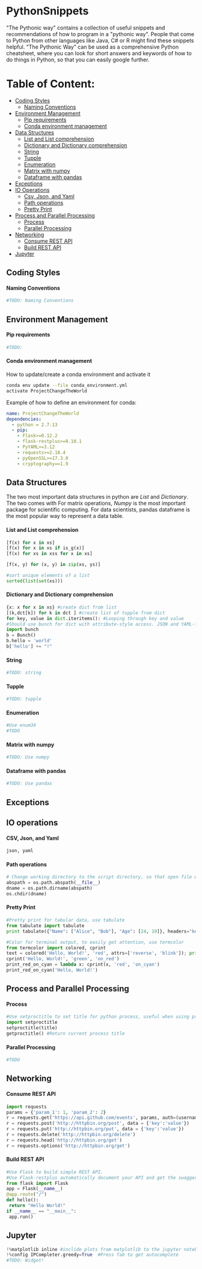 # PythonSnippets
"The Pythonic way" contains a collection of useful snippets and recommendations of how to program in a "pythonic way". People that come to Python from other languages like Java, C# or R might find these snippets helpful. "The Pythonic Way" can be used as a comprehensive Python cheatsheet, where you can look for short answers and keywords of how to do things in Python, so that you can easily google further.

# Table of Content:
- [Coding Styles](#coding-styles)
  - [Naming Conventions](#naming-conventions)
- [Environment Management](#environment-management)
  - [Pip requirements](#pip-requirements)
  - [Conda environment management](#conda-environment-management)
- [Data Structures](#data-structures)
  - [List and List comprehension](#list-and-list-comprehension)
  - [Dictionary and Dictionary comprehension](#dictionary-and-dictionary-comprehension)
  - [String](#string)
  - [Tupple](#tupple)
  - [Enumeration](#enumeration)
  - [Matrix with numpy](#matrix-with-numpy)
  - [Dataframe with pandas](#dataframe-with-pandas)
- [Exceptions](#exceptions)
- [IO Operations](#io-operations)
  - [Csv, Json, and Yaml](#csv-json-and-yaml)
  - [Path operations](#path-operations)
  - [Pretty Print](#pretty-print)
- [Process and Parallel Processing](#process-and-parallel-processing)
  - [Process](#process)
  - [Parallel Processing](#parallel-processing)
- [Networking](#networking)
  - [Consume REST API](#consume-rest-api)
  - [Build REST API](#build-rest-api)
- [Jupyter](#jupyter)
  
## Coding Styles
#### Naming Conventions
```python
#TODO: Naming Conventions
```
## Environment Management
#### Pip requirements
```bash
#TODO:
```
#### Conda environment management
How to update/create a conda environment and activate it
```bash
conda env update --file conda_environment.yml
activate ProjectChangeTheWorld
```
Example of how to define an environment for conda:
```yaml
name: ProjectChangeTheWorld
dependencies:
  - python = 2.7.13
  - pip:
    - Flask>=0.12.2
    - flask-restplus>=0.10.1
    - PyYAML>=3.12
    - requests>=2.18.4
    - pyOpenSSL>=17.3.0
    - cryptography==1.9
```
## Data Structures
The two most important data structures in python are *List* and *Dictionary*. The two comes with For matrix operations, *Numpy* is the most important package for scientific computing. For data scientists, pandas dataframe is the most popular way to represent a data table. 
#### List and List comprehension
```python
[f(x) for x in xs]
[f(x) for x in xs if is_g(x)]
[f(x) for xs in xss for x in xs]

[f(x, y) for (x, y) in zip(xs, ys)]

#sort unique elements of a list
sorted(list(set(xs)))
```
#### Dictionary and Dictionary comprehension
```python
{x: x for x in xs} #create dict from list
[(k,dct[k]) for k in dct ] #create list of tupple from dict
for key, value in dict.iteritems(): #Looping through key and value
#Should use bunch for dict with attribute-style access. JSON and YAML-friendly
import bunch
b = Bunch()
b.hello = 'world'
b['hello'] += "!"
```
#### String
```python
#TODO: string
```
#### Tupple
```python
#TODO: tupple 
```
#### Enumeration
```python
#Use enum34
#TODO
```
#### Matrix with numpy
```python
#TODO: Use numpy
```
#### Dataframe with pandas
```python
#TODO: Use pandas
```
## Exceptions
## IO operations
#### CSV, Json, and Yaml
```python
json, yaml
```
#### Path operations
```python
# Change working directory to the script directory, so that open file will work with relative path
abspath = os.path.abspath(__file__)
dname = os.path.dirname(abspath)
os.chdir(dname)
```
#### Pretty Print
```python
#Pretty print for tabular data, use tabulate
from tabulate import tabulate
print tabulate({"Name": ["Alice", "Bob"], "Age": [24, 19]}, headers="keys")

#Color for terminal output, to easily get attention, use termcolor
from termcolor import colored, cprint
text = colored('Hello, World!', 'red', attrs=['reverse', 'blink']); print(text)
cprint('Hello, World!', 'green', 'on_red')
print_red_on_cyan = lambda x: cprint(x, 'red', 'on_cyan')
print_red_on_cyan('Hello, World!')
```
## Process and Parallel Processing
#### Process
```python
#Use setproctitle to set title for python process, useful when using ps to know which process to be killed.
import setproctitle
setproctitle(title)
getproctitle() #Return current process title
```
#### Parallel Processing
```python
#TODO
```
## Networking
#### Consume REST API
```python
import requests
params = {'param_1': 1, 'param_2': 2}
r = requests.get('https://api.github.com/events', params, auth=(username, password))
r = requests.post('http://httpbin.org/post', data = {'key':'value'})
r = requests.put('http://httpbin.org/put', data = {'key':'value'})
r = requests.delete('http://httpbin.org/delete')
r = requests.head('http://httpbin.org/get')
r = requests.options('http://httpbin.org/get')
```
#### Build REST API
```python
#Use Flask to build simple REST API. 
#Use Flask-restplus automatically document your API and get the swagger page for free.
from flask import Flask 
app = Flask(__name__)
@app.route("/")
def hello():
 return "Hello World!"
if __name__ == "__main__":
 app.run()
```
## Jupyter
```python
!%matplotlib inline #inclide plots from matplotlib to the jupyter notebook
!%config IPCompleter.greedy=True  #Press Tab to get autocomplete
#TODO: Widget!
```
